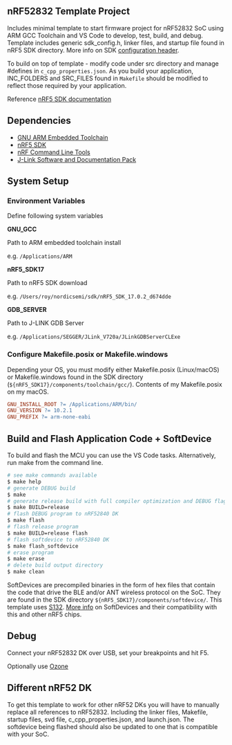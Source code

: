 ## nRF52832 Template Project

Includes minimal template to start firmware project for nRF52832 SoC using ARM GCC Toolchain and VS Code to develop, test, build, and debug. Template includes generic sdk_config.h, linker files, and startup file found in nRF5 SDK directory. More info on SDK [configuration header](https://infocenter.nordicsemi.com/index.jsp?topic=%2Fcom.nordic.infocenter.sdk5.v15.0.0%2Fsdk_config.html).

To build on top of template - modify code under src directory and manage #defines in `c_cpp_properties.json`. As you build your application, INC_FOLDERS and SRC_FILES found in `Makefile` should be modified to reflect those required by your application. 

Reference [nRF5 SDK documentation](https://infocenter.nordicsemi.com/index.jsp?topic=%2Fstruct_sdk%2Fstruct%2Fsdk_nrf5_latest.html)
## Dependencies
- [GNU ARM Embedded Toolchain](https://developer.arm.com/tools-and-software/open-source-software/developer-tools/gnu-toolchain/gnu-rm/downloads)
- [nRF5 SDK](https://developer.nordicsemi.com/nRF5_SDK/)
- [nRF Command Line Tools](https://www.nordicsemi.com/Software-and-Tools/Development-Tools/nRF-Command-Line-Tools/Download#infotabs)
- [J-Link Software and Documentation Pack](https://www.segger.com/downloads/jlink/#J-LinkSoftwareAndDocumentationPack)
## System Setup
### Environment Variables
Define following system variables

**GNU_GCC**

Path to ARM embedded toolchain install

e.g. `/Applications/ARM`

**nRF5_SDK17**

Path to nRF5 SDK download

e.g. `/Users/roy/nordicsemi/sdk/nRF5_SDK_17.0.2_d674dde`

**GDB_SERVER**

Path to J-LINK GDB Server 

e.g. `/Applications/SEGGER/JLink_V720a/JLinkGDBServerCLExe`

### Configure Makefile.posix or Makefile.windows
Depending your OS, you must modify either Makefile.posix (Linux/macOS) or Makefile.windows found in the SDK directory (`${nRF5_SDK17}/components/toolchain/gcc/`).
Contents of my Makefile.posix on my macOS.
```makefile
GNU_INSTALL_ROOT ?= /Applications/ARM/bin/
GNU_VERSION ?= 10.2.1
GNU_PREFIX ?= arm-none-eabi
```

## Build and Flash Application Code + SoftDevice
To build and flash the MCU you can use the VS Code tasks. Alternatively, run make from the command line.

```bash
# see make commands available
$ make help
# generate DEBUG build
$ make
# generate release build with full compiler optimization and DEBUG flag turned off
$ make BUILD=release
# flash DEBUG program to nRF52840 DK
$ make flash
# flash release program
$ make BUILD=release flash
# flash softdevice to nRF52840 DK
$ make flash_softdevice
# erase program
$ make erase
# delete build output directory
$ make clean
```

SoftDevices are precompiled binaries in the form of hex files that contain the code that drive the BLE and/or ANT wireless protocol on the SoC. They are found in the SDK directory `${nRF5_SDK17}/components/softdevice/`. This template uses [S132](https://infocenter.nordicsemi.com/topic/sds_s132/SDS/s1xx/s130.html). [More info](https://infocenter.nordicsemi.com/index.jsp?topic=%2Fug_gsg_ses%2FUG%2Fgsg%2Fsoftdevices.html) on SoftDevices and their compatibility with this and other nRF5 chips.
## Debug

Connect your nRF52832 DK over USB, set your breakpoints and hit F5.

Optionally use [Ozone](https://www.segger.com/products/development-tools/ozone-j-link-debugger/)

## Different nRF52 DK
To get this template to work for other nRF52 DKs you will have to manually replace all references to nRF52832. Including the linker files, Makefile, startup files, svd file, c_cpp_properties.json, and launch.json. The softdevice being flashed should also be updated to one that is compatible with your SoC.